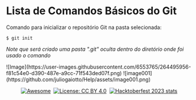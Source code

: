 # Lista de Comandos Básicos do Git

<div>
  <p>Comando para inicializar o repositório Git na pasta selecionada:</p>
  <code>$ git init </code>
  <p><i>Note que será criado uma pasta ".git" oculta dentro do diretório onde foi usado o comando </i></p>
</div>
![Image](https://user-images.githubusercontent.com/6553765/264495956-f81c54e0-d390-487e-a9cc-71f543ded07f.png)
![image001](https://github.com/juliogaiotto/Help/assets/image001.png)

<div align="center" markdown="1">

[![Awesome](https://cdn.rawgit.com/sindresorhus/awesome/d7305f38d29fed78fa85652e3a63e154dd8e8829/media/badge.svg)](https://github.com/sindresorhus/awesome)&#160;
[![License: CC BY 4.0](https://img.shields.io/badge/License-CC%20BY%204.0-lightgrey.svg)](https://creativecommons.org/licenses/by/4.0/)&#160;
[![Hacktoberfest 2023 stats](https://img.shields.io/github/hacktoberfest/2023/EbookFoundation/free-programming-books?label=Hacktoberfest+2023)](https://github.com/EbookFoundation/free-programming-books/pulls?q=is%3Apr+is%3Amerged+created%3A2023-10-01..2023-10-31)

</div>
